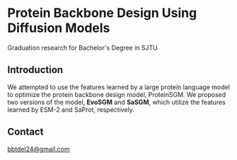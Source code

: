 # Protein Backbone Design Using Diffusion Models

Graduation research for Bachelor's Degree in SJTU

## Introduction

We attempted to use the features learned by a large protein language model to optimize the protein backbone design model, ProteinSGM. We proposed two versions of the model, **EvoSGM** and **SaSGM**, which utilize the features learned by ESM-2 and SaProt, respectively.

## Contact

bbtdel24@gmail.com
